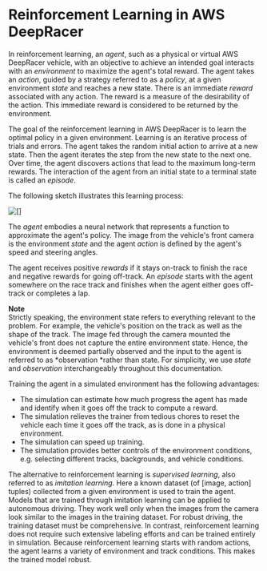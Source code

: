# Reinforcement Learning in AWS DeepRacer<a name="deepracer-how-it-works-overview-reinforcement-learning"></a>

 In reinforcement learning, an *agent*, such as a physical or virtual AWS DeepRacer vehicle, with an objective to achieve an intended goal interacts with an *environment* to maximize the agent's total reward\. The agent takes an *action*, guided by a strategy referred to as a *policy*, at a given environment *state* and reaches a new state\. There is an immediate *reward* associated with any action\. The reward is a measure of the desirability of the action\. This immediate reward is considered to be returned by the environment\. 

The goal of the reinforcement learning in AWS DeepRacer is to learn the optimal policy in a given environment\. Learning is an iterative process of trials and errors\. The agent takes the random initial action to arrive at a new state\. Then the agent iterates the step from the new state to the next one\. Over time, the agent discovers actions that lead to the maximum long\-term rewards\. The interaction of the agent from an initial state to a terminal state is called an *episode*\.

The following sketch illustrates this learning process: 

 

![\[\]](http://docs.aws.amazon.com/deepracer/latest/developerguide/images/deepracer-reinforcement-learning-overview.png)

The *agent* embodies a neural network that represents a function to approximate the agent's policy\. The image from the vehicle's front camera is the environment *state* and the agent *action* is defined by the agent's speed and steering angles\. 

The agent receives positive *rewards* if it stays on\-track to finish the race and negative rewards for going off\-track\. An *episode* starts with the agent somewhere on the race track and finishes when the agent either goes off\-track or completes a lap\.

**Note**  
 Strictly speaking, the environment state refers to everything relevant to the problem\. For example, the vehicle's position on the track as well as the shape of the track\. The image fed through the camera mounted the vehicle's front does not capture the entire environment state\. Hence, the environment is deemed partially observed and the input to the agent is referred to as *observation *rather than state\. For simplicity, we use *state* and *observation* interchangeably throughout this documentation\. 

Training the agent in a simulated environment has the following advantages:
+  The simulation can estimate how much progress the agent has made and identify when it goes off the track to compute a reward\. 
+  The simulation relieves the trainer from tedious chores to reset the vehicle each time it goes off the track, as is done in a physical environment\.
+  The simulation can speed up training\. 
+  The simulation provides better controls of the environment conditions, e\.g\. selecting different tracks, backgrounds, and vehicle conditions\. 

The alternative to reinforcement learning is *supervised learning*, also referred to as *imitation learning*\. Here a known dataset \(of \[image, action\] tuples\) collected from a given environment is used to train the agent\. Models that are trained through imitation learning can be applied to autonomous driving\. They work well only when the images from the camera look similar to the images in the training dataset\. For robust driving, the training dataset must be comprehensive\. In contrast, reinforcement learning does not require such extensive labeling efforts and can be trained entirely in simulation\. Because reinforcement learning starts with random actions, the agent learns a variety of environment and track conditions\. This makes the trained model robust\.